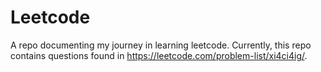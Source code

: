 # Leetcode

A repo documenting my journey in learning leetcode. Currently, this repo contains questions found in <https://leetcode.com/problem-list/xi4ci4ig/>.